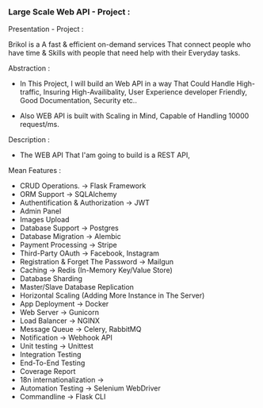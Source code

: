 
### Large Scale Web API - Project :

Presentation - Project :

Brikol is a A fast & efficient on-demand services
That connect people who have time & Skills with people that need help with their Everyday tasks.

Abstraction :

- In This Project, I will build an Web API in a way That Could Handle High-traffic, Insuring High-Availibality, User Experience developer Friendly, Good Documentation, Security etc..

+ Also WEB API is built with Scaling in Mind, Capable of Handling 10000 request/ms.

Description :

+ The WEB API That I'am going to build is a REST API,

Mean Features :

+ CRUD Operations. -> Flask Framework
+ ORM Support -> SQLAlchemy
+ Authentification & Authorization -> JWT
+ Admin Panel
+ Images Upload
+ Database Support -> Postgres
+ Database Migration -> Alembic
+ Payment Processing -> Stripe
+ Third-Party OAuth -> Facebook, Instagram
+ Registration & Forget The Password -> Mailgun
+ Caching -> Redis (In-Memory Key/Value Store)
+ Database Sharding
+ Master/Slave Database Replication
+ Horizontal Scaling (Adding More Instance in The Server)
+ App Deployment -> Docker
+ Web Server -> Gunicorn
+ Load Balancer -> NGINX
+ Message Queue -> Celery, RabbitMQ
+ Notification -> Webhook API
+ Unit testing -> Unittest
+ Integration Testing
+ End-To-End Testing
+ Coverage Report
+ 18n internationalization ->
+ Automation Testing -> Selenium WebDriver
+ Commandline -> Flask CLI
